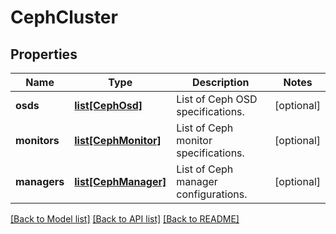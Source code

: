 # CephCluster

## Properties
Name | Type | Description | Notes
------------ | ------------- | ------------- | -------------
**osds** | [**list[CephOsd]**](CephOsd.md) | List of Ceph OSD specifications. | [optional] 
**monitors** | [**list[CephMonitor]**](CephMonitor.md) | List of Ceph monitor specifications. | [optional] 
**managers** | [**list[CephManager]**](CephManager.md) | List of Ceph manager configurations. | [optional] 

[[Back to Model list]](../README.md#documentation-for-models) [[Back to API list]](../README.md#documentation-for-api-endpoints) [[Back to README]](../README.md)

